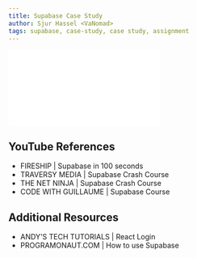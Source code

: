 ```yaml
---
title: Supabase Case Study
author: Sjur Hassel <VaNomad>
tags: supabase, case-study, case study, assignment
---
```


  
  
<iframe src="[https://youtu.be/hxhfxN6yGcg](https://www.youtube.com/watch?v=hxhfxN6yGcg)" frameborder="0" allow="accelerometer; autoplay; encrypted-media; gyroscope; picture-in-picture" allowfullscreen></iframe>

## YouTube References

- FIRESHIP | Supabase in 100 seconds
- TRAVERSY MEDIA | Supabase Crash Course
- THE NET NINJA | Supabase Crash Course
- CODE WITH GUILLAUME | Supabase Course

## Additional Resources

- ANDY'S TECH TUTORIALS | React Login
- PROGRAMONAUT.COM | How to use Supabase

